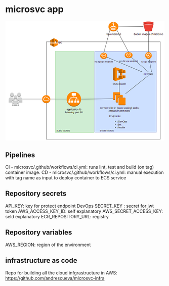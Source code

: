 # microsvc app

![Architecture](./images/architecture.png)

## Pipelines
CI - microsvc/.github/workflows/ci.yml: runs lint, test and build (on tag) container image.
CD - microsvc/.github/workflows/ci.yml: manual execution with tag name as input to deploy container to ECS service

## Repository secrets
API_KEY: key for protect endpoint DevOps
SECRET_KEY : secret for jwt token
AWS_ACCESS_KEY_ID: self explanatory
AWS_SECRET_ACCESS_KEY: seld explanatory
ECR_REPOSITORY_URL: registry 


## Repository variables
AWS_REGION: region of the environment


## infrastructure as code
Repo for building all the cloud infgrastructure in AWS: https://github.com/andrescueva/microsvc-infra

